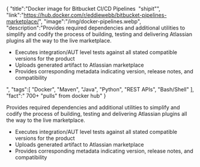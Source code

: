{
    "title":"Docker image for Bitbucket CI/CD Pipelines  \"shipit\"",
    "link":"https://hub.docker.com/r/eddiewebb/bitbucket-pipelines-marketplace/",
    "image":"/img/docker-pipelines.webp",
    "description":"Provides required dependencies and additional utilities to simplify and codify the process of building, testing and delivering Atlassian plugins all the way to the live marketplace.<ul> <li>Executes integration/AUT level tests against all stated compatible versions for the product</li><li>Uploads generated artifact to Atlassian marketplace</li><li>Provides corresponding metadata indicating version, release notes, and compatibility</li></ul>",
    "tags":[
          "Docker",
          "Maven",
          "Java",
          "Python",
          "REST APIs",
          "Bash/Shell"
        ],
    "fact":" 700+ \"pulls\" from docker hub"
}


Provides required dependencies and additional utilities to simplify and codify the process of building, testing and delivering Atlassian plugins all the way to the live marketplace.<ul> <li>Executes integration/AUT level tests against all stated compatible versions for the product</li><li>Uploads generated artifact to Atlassian marketplace</li><li>Provides corresponding metadata indicating version, release notes, and compatibility</li></ul>
